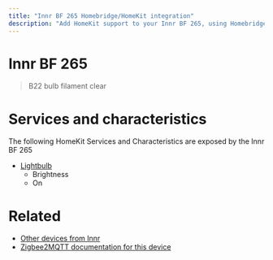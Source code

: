 ```yaml
---
title: "Innr BF 265 Homebridge/HomeKit integration"
description: "Add HomeKit support to your Innr BF 265, using Homebridge, Zigbee2MQTT and homebridge-z2m."
---
```

<!---
This file has been GENERATED using src/docgen/docgen.ts
DO NOT EDIT THIS FILE MANUALLY!
-->
# Innr BF 265
> B22 bulb filament clear


# Services and characteristics
The following HomeKit Services and Characteristics are exposed by
the Innr BF 265

* [Lightbulb](../../light.md)
  * Brightness
  * On


# Related
* [Other devices from Innr](../index.md#innr)
* [Zigbee2MQTT documentation for this device](https://www.zigbee2mqtt.io/devices/BF_265.html)